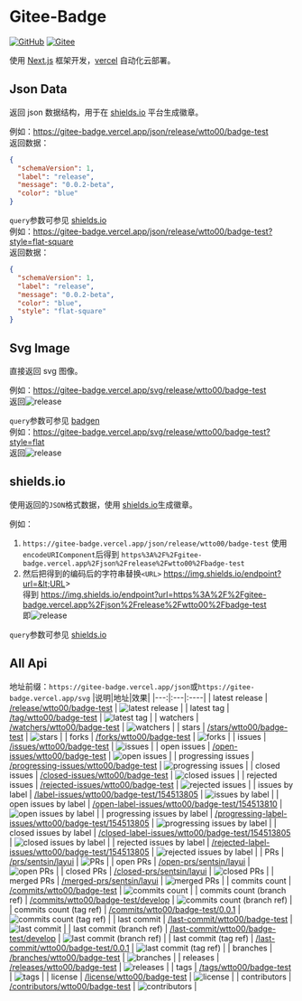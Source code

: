 # Gitee-Badge

[![GitHub](https://img.shields.io/static/v1?label=&message=GitHub&logo=github&color=black&labelColor=555)](https://github.com/wtto00/gitee-badge) [![Gitee](https://img.shields.io/static/v1?label=&message=Gitee&logo=gitee&color=orange&labelColor=555)](https://gitee.com/wtto00/gitee-badge)

使用 [Next.js](https://nextjs.org/) 框架开发，[vercel](https://vercel.com/) 自动化云部署。

## Json Data

返回 json 数据结构，用于在 [shields.io](https://shields.io/endpoint) 平台生成徽章。

例如：https://gitee-badge.vercel.app/json/release/wtto00/badge-test  
返回数据：

```json
{
  "schemaVersion": 1,
  "label": "release",
  "message": "0.0.2-beta",
  "color": "blue"
}
```

`query`参数可参见 [shields.io](https://shields.io/endpoint)  
例如：https://gitee-badge.vercel.app/json/release/wtto00/badge-test?style=flat-square  
返回数据：

```json
{
  "schemaVersion": 1,
  "label": "release",
  "message": "0.0.2-beta",
  "color": "blue",
  "style": "flat-square"
}
```

## Svg Image

直接返回 svg 图像。

例如：https://gitee-badge.vercel.app/svg/release/wtto00/badge-test  
返回![release](https://gitee-badge.vercel.app/svg/release/wtto00/badge-test)

`query`参数可参见 [badgen](https://github.com/badgen/badgen#usage)  
例如：https://gitee-badge.vercel.app/svg/release/wtto00/badge-test?style=flat  
返回![release](https://gitee-badge.vercel.app/svg/release/wtto00/badge-test?style=flat)

## shields.io

使用返回的`JSON`格式数据，使用 [shields.io](https://shields.io/endpoint)生成徽章。

例如：

1. `https://gitee-badge.vercel.app/json/release/wtto00/badge-test` 使用`encodeURIComponent`后得到 `https%3A%2F%2Fgitee-badge.vercel.app%2Fjson%2Frelease%2Fwtto00%2Fbadge-test`
2. 然后把得到的编码后的字符串替换`<URL>` https://img.shields.io/endpoint?url=&lt;URL&gt;  
   得到 https://img.shields.io/endpoint?url=https%3A%2F%2Fgitee-badge.vercel.app%2Fjson%2Frelease%2Fwtto00%2Fbadge-test  
   即![release](https://img.shields.io/endpoint?url=https%3A%2F%2Fgitee-badge.vercel.app%2Fjson%2Frelease%2Fwtto00%2Fbadge-test)

`query`参数可参见 [shields.io](https://shields.io/endpoint)

## All Api

地址前缀：`https://gitee-badge.vercel.app/json`或`https://gitee-badge.vercel.app/svg`
|说明|地址|效果|
|---:|:---|:----|
| latest release | [/release/wtto00/badge-test](https://gitee-badge.vercel.app/svg/release/wtto00/badge-test) | ![latest release](https://gitee-badge.vercel.app/svg/release/wtto00/badge-test 'latest release') |
| latest tag | [/tag/wtto00/badge-test](https://gitee-badge.vercel.app/svg/tag/wtto00/badge-test) | ![latest tag](https://gitee-badge.vercel.app/svg/tag/wtto00/badge-test 'latest tag') |
| watchers | [/watchers/wtto00/badge-test](https://gitee-badge.vercel.app/svg/watchers/wtto00/badge-test) | ![watchers](https://gitee-badge.vercel.app/svg/watchers/wtto00/badge-test 'watchers') |
| stars | [/stars/wtto00/badge-test](https://gitee-badge.vercel.app/svg/stars/wtto00/badge-test) | ![stars](https://gitee-badge.vercel.app/svg/stars/wtto00/badge-test 'stars') |
| forks | [/forks/wtto00/badge-test](https://gitee-badge.vercel.app/svg/forks/wtto00/badge-test) | ![forks](https://gitee-badge.vercel.app/svg/forks/wtto00/badge-test 'forks') |
| issues | [/issues/wtto00/badge-test](https://gitee-badge.vercel.app/svg/issues/wtto00/badge-test) | ![issues](https://gitee-badge.vercel.app/svg/issues/wtto00/badge-test 'issues') |
| open issues | [/open-issues/wtto00/badge-test](https://gitee-badge.vercel.app/svg/open-issues/wtto00/badge-test) | ![open issues](https://gitee-badge.vercel.app/svg/open-issues/wtto00/badge-test 'open issues') |
| progressing issues | [/progressing-issues/wtto00/badge-test](https://gitee-badge.vercel.app/svg/progressing-issues/wtto00/badge-test) | ![progressing issues](https://gitee-badge.vercel.app/svg/progressing-issues/wtto00/badge-test 'progressing issues') |
| closed issues | [/closed-issues/wtto00/badge-test](https://gitee-badge.vercel.app/svg/closed-issues/wtto00/badge-test) | ![closed issues](https://gitee-badge.vercel.app/svg/closed-issues/wtto00/badge-test 'closed issues') |
| rejected issues | [/rejected-issues/wtto00/badge-test](https://gitee-badge.vercel.app/svg/rejected-issues/wtto00/badge-test) | ![rejected issues](https://gitee-badge.vercel.app/svg/rejected-issues/wtto00/badge-test 'rejected issues') |
| issues by label | [/label-issues/wtto00/badge-test/154513805](https://gitee-badge.vercel.app/svg/label-issues/wtto00/badge-test/154513805) | ![issues by label](https://gitee-badge.vercel.app/svg/label-issues/wtto00/badge-test/154513805 'issues by label') |
| open issues by label | [/open-label-issues/wtto00/badge-test/154513810](https://gitee-badge.vercel.app/svg/open-label-issues/wtto00/badge-test/154513810) | ![open issues by label](https://gitee-badge.vercel.app/svg/open-label-issues/wtto00/badge-test/154513810 'open issues by label') |
| progressing issues by label | [/progressing-label-issues/wtto00/badge-test/154513805](https://gitee-badge.vercel.app/svg/progressing-label-issues/wtto00/badge-test/154513805) | ![progressing issues  by label](https://gitee-badge.vercel.app/svg/progressing-label-issues/wtto00/badge-test/154513805 'progressing issues by label') |
| closed issues by label | [/closed-label-issues/wtto00/badge-test/154513805](https://gitee-badge.vercel.app/svg/closed-label-issues/wtto00/badge-test/154513805) | ![closed issues by label](https://gitee-badge.vercel.app/svg/closed-label-issues/wtto00/badge-test/154513805 'closed issues by label') |
| rejected issues by label | [/rejected-label-issues/wtto00/badge-test/154513805](https://gitee-badge.vercel.app/svg/rejected-label-issues/wtto00/badge-test/154513805) | ![rejected issues by label](https://gitee-badge.vercel.app/svg/rejected-label-issues/wtto00/badge-test/154513805 'rejected issues by label') |
| PRs | [/prs/sentsin/layui](https://gitee-badge.vercel.app/svg/prs/sentsin/layui) | ![PRs](https://gitee-badge.vercel.app/svg/prs/sentsin/layui 'PRs') |
| open PRs | [/open-prs/sentsin/layui](https://gitee-badge.vercel.app/svg/open-prs/sentsin/layui) | ![open PRs](https://gitee-badge.vercel.app/svg/open-prs/sentsin/layui 'open PRs') |
| closed PRs | [/closed-prs/sentsin/layui](https://gitee-badge.vercel.app/svg/closed-prs/sentsin/layui) | ![closed PRs](https://gitee-badge.vercel.app/svg/closed-prs/sentsin/layui 'closed PRs') |
| merged PRs | [/merged-prs/sentsin/layui](https://gitee-badge.vercel.app/svg/merged-prs/sentsin/layui) | ![merged PRs](https://gitee-badge.vercel.app/svg/merged-prs/sentsin/layui 'merged PRs') |
| commits count | [/commits/wtto00/badge-test](https://gitee-badge.vercel.app/svg/commits/wtto00/badge-test) | ![commits count](https://gitee-badge.vercel.app/svg/commits/wtto00/badge-test 'commits count') |
| commits count (branch ref) | [/commits/wtto00/badge-test/develop](https://gitee-badge.vercel.app/svg/commits/wtto00/badge-test/develop) | ![commits count (branch ref)](https://gitee-badge.vercel.app/svg/commits/wtto00/badge-test/develop 'commits count (branch ref)') |
| commits count (tag ref) | [/commits/wtto00/badge-test/0.0.1](https://gitee-badge.vercel.app/svg/commits/wtto00/badge-test/0.0.1) | ![commits count (tag ref)](https://gitee-badge.vercel.app/svg/commits/wtto00/badge-test/0.0.1 'commits count (tag ref)') |
| last commit | [/last-commit/wtto00/badge-test](https://gitee-badge.vercel.app/svg/last-commit/wtto00/badge-test) | ![last commit](https://gitee-badge.vercel.app/svg/last-commit/wtto00/badge-test 'last commit') |
| last commit (branch ref) | [/last-commit/wtto00/badge-test/develop](https://gitee-badge.vercel.app/svg/last-commit/wtto00/badge-test/develop) | ![last commit (branch ref)](https://gitee-badge.vercel.app/svg/last-commit/wtto00/badge-test/develop 'last commit (branch ref)') |
| last commit (tag ref) | [/last-commit/wtto00/badge-test/0.0.1](https://gitee-badge.vercel.app/svg/last-commit/wtto00/badge-test/0.0.1) | ![last commit (tag ref)](https://gitee-badge.vercel.app/svg/last-commit/wtto00/badge-test/0.0.1 'last commit (tag ref)') |
| branches | [/branches/wtto00/badge-test](https://gitee-badge.vercel.app/svg/branches/wtto00/badge-test) | ![branches](https://gitee-badge.vercel.app/svg/branches/wtto00/badge-test 'branches') |
| releases | [/releases/wtto00/badge-test](https://gitee-badge.vercel.app/svg/releases/wtto00/badge-test) | ![releases](https://gitee-badge.vercel.app/svg/releases/wtto00/badge-test 'releases') |
| tags | [/tags/wtto00/badge-test](https://gitee-badge.vercel.app/svg/tags/wtto00/badge-test) | ![tags](https://gitee-badge.vercel.app/svg/tags/wtto00/badge-test 'tags') |
| license | [/license/wtto00/badge-test](https://gitee-badge.vercel.app/svg/license/wtto00/badge-test) | ![license](https://gitee-badge.vercel.app/svg/license/wtto00/badge-test 'license') |
| contributors | [/contributors/wtto00/badge-test](https://gitee-badge.vercel.app/svg/contributors/wtto00/badge-test) | ![contributors](https://gitee-badge.vercel.app/svg/contributors/wtto00/badge-test 'contributors') |
